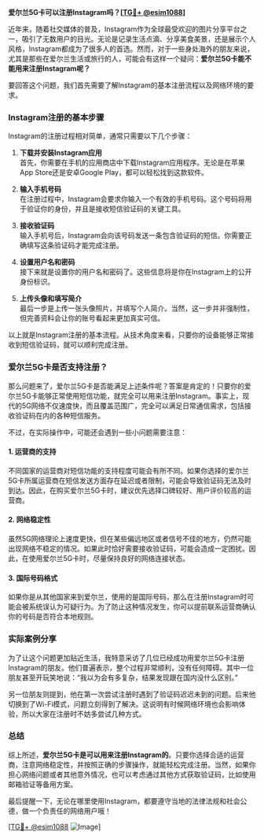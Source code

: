 **爱尔兰5G卡可以注册Instagram吗？[[TG💪+ @esim1088](https://t.me/s/esim1088)]**

近年来，随着社交媒体的普及，Instagram作为全球最受欢迎的图片分享平台之一，吸引了无数用户的目光。无论是记录生活点滴、分享美食美景，还是展示个人风格，Instagram都成为了很多人的首选。然而，对于一些身处海外的朋友来说，尤其是那些在爱尔兰生活或旅行的人，可能会有这样一个疑问：**爱尔兰5G卡能不能用来注册Instagram呢？**

要回答这个问题，我们首先需要了解Instagram的基本注册流程以及网络环境的要求。

### Instagram注册的基本步骤

Instagram的注册过程相对简单，通常只需要以下几个步骤：

1. **下载并安装Instagram应用**  
   首先，你需要在手机的应用商店中下载Instagram应用程序。无论是在苹果App Store还是安卓Google Play，都可以轻松找到这款软件。

2. **输入手机号码**  
   在注册过程中，Instagram会要求你输入一个有效的手机号码。这个号码将用于验证你的身份，并且是接收短信验证码的关键工具。

3. **接收验证码**  
   输入手机号后，Instagram会向该号码发送一条包含验证码的短信。你需要正确填写这条验证码才能完成注册。

4. **设置用户名和密码**  
   接下来就是设置你的用户名和密码了。这些信息将是你在Instagram上的公开身份标识。

5. **上传头像和填写简介**  
   最后一步是上传一张头像照片，并填写个人简介。当然，这一步并非强制性，但完善资料会让你的账号看起来更加真实可信。

以上就是Instagram注册的基本流程。从技术角度来看，只要你的设备能够正常接收到短信验证码，就可以顺利完成注册。

### 爱尔兰5G卡是否支持注册？

那么问题来了，爱尔兰5G卡是否能满足上述条件呢？答案是肯定的！只要你的爱尔兰5G卡能够正常使用短信功能，就完全可以用来注册Instagram。事实上，现代的5G网络不仅速度快，而且覆盖范围广，完全可以满足日常通信需求，包括接收验证码在内的各种短信服务。

不过，在实际操作中，可能还会遇到一些小问题需要注意：

#### 1. **运营商的支持**
   不同国家的运营商对短信功能的支持程度可能会有所不同。如果你选择的爱尔兰5G卡所属运营商在短信发送方面存在延迟或者限制，可能会导致验证码无法及时到达。因此，在购买爱尔兰5G卡时，建议优先选择口碑较好、用户评价较高的运营商。

#### 2. **网络稳定性**
   虽然5G网络理论上速度更快，但在某些偏远地区或者信号不佳的地方，仍然可能出现网络不稳定的情况。如果此时恰好需要接收验证码，可能会造成一定困扰。因此，在使用爱尔兰5G卡时，尽量保持良好的网络连接状态。

#### 3. **国际号码格式**
   如果你是从其他国家来到爱尔兰，使用的是国际号码，那么在注册Instagram时可能会被系统误认为可疑行为。为了防止这种情况发生，你可以提前联系运营商确认你的号码是否符合本地规则。

### 实际案例分享

为了让这个问题更加贴近生活，我特意采访了几位已经成功用爱尔兰5G卡注册Instagram的朋友。他们普遍表示，整个过程非常顺利，没有任何障碍。其中一位朋友甚至开玩笑地说：“我以为会有多复杂，结果发现跟在国内没什么区别。”

另一位朋友则提到，他在第一次尝试注册时遇到了验证码迟迟未到的问题。后来他切换到了Wi-Fi模式，问题立刻得到了解决。这说明有时候网络环境也会影响体验，所以大家在注册时不妨多尝试几种方式。

### 总结

综上所述，**爱尔兰5G卡是可以用来注册Instagram的**。只要你选择合适的运营商，注意网络稳定性，并按照正确的步骤操作，就能轻松完成注册。当然，如果你担心网络问题或者其他意外情况，也可以考虑通过其他方式获取验证码，比如使用邮箱验证等备用方案。

最后提醒一下，无论在哪里使用Instagram，都要遵守当地的法律法规和社会公德，做一个负责任的网络用户哦！

[[TG💪+ @esim1088](https://t.me/s/esim1088) ![Image](https://i.postimg.cc/4NQfJmqS/Snipaste-2025-05-13-00-14-12.png)]